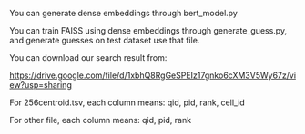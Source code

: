 You can generate dense embeddings through bert_model.py

You can train FAISS using dense embeddings through generate_guess.py, and generate guesses on test dataset use that file.


You can download our search result from:

https://drive.google.com/file/d/1xbhQ8RgGeSPEIz17gnko6cXM3V5Wy67z/view?usp=sharing

For 256centroid.tsv, each column means:
qid, pid, rank, cell_id

For other file, each column means:
qid, pid, rank
